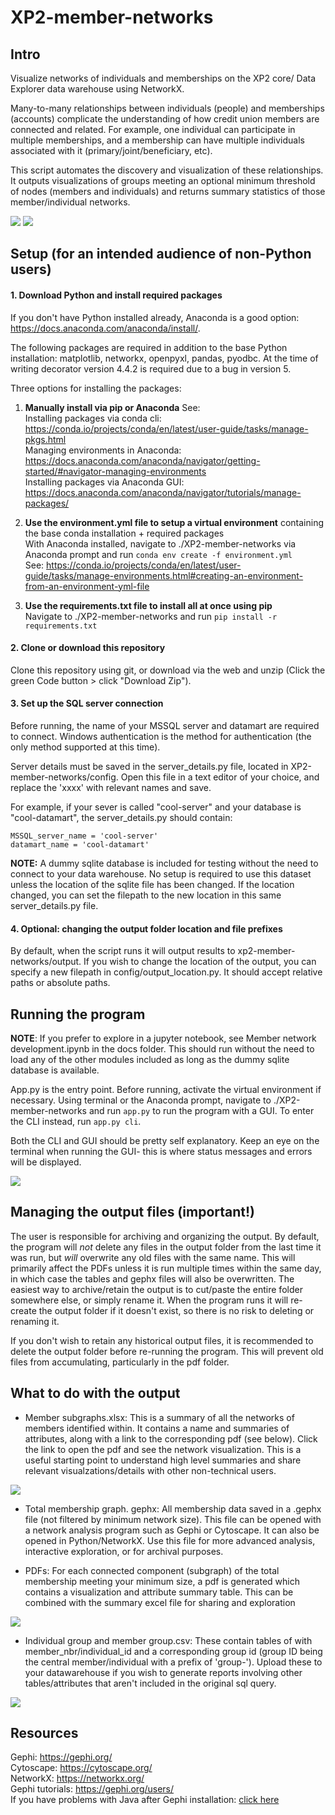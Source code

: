 # XP2-member-networks

## Intro
Visualize networks of individuals and memberships on the XP2 core/ Data Explorer data warehouse using NetworkX.

Many-to-many relationships between individuals (people) and memberships (accounts) complicate the understanding of how credit union members are connected and related. For example, one individual can participate in multiple memberships, and a membership can have multiple individuals associated with it (primary/joint/beneficiary, etc). 

This script automates the discovery and visualization of these relationships. It outputs visualizations of groups meeting an optional minimum threshold of nodes (members and individuals) and returns summary statistics of those member/individual networks.  

<img src="./docs/screenshots/Example member network.PNG">
<img src="./docs/screenshots/Gephi example 2.PNG">

## Setup (for an intended audience of non-Python users)

#### 1. Download Python and install required packages
If you don't have Python installed already, Anaconda is a good option: https://docs.anaconda.com/anaconda/install/.  

The following packages are required in addition to the base Python installation: matplotlib, networkx, openpyxl, pandas, pyodbc. At the time of writing decorator version 4.4.2 is required due to a bug in version 5.

Three options for installing the packages: 

1) **Manually install via pip or Anaconda** See:  
Installing packages via conda cli: https://conda.io/projects/conda/en/latest/user-guide/tasks/manage-pkgs.html  
Managing environments in Anaconda: https://docs.anaconda.com/anaconda/navigator/getting-started/#navigator-managing-environments  
Installing packages via Anaconda GUI: https://docs.anaconda.com/anaconda/navigator/tutorials/manage-packages/

2) **Use the environment.yml file to setup a virtual environment** containing the base conda installation + required packages  
With Anaconda installed, navigate to ./XP2-member-networks via Anaconda prompt and run `conda env create -f environment.yml`  
See: https://conda.io/projects/conda/en/latest/user-guide/tasks/manage-environments.html#creating-an-environment-from-an-environment-yml-file

3) **Use the requirements.txt file to install all at once using pip**  
Navigate to ./XP2-member-networks and run `pip install -r requirements.txt`  

#### 2. Clone or download this repository  
Clone this repository using git, or download via the web and unzip (Click the green Code button > click "Download Zip").  

#### 3. Set up the SQL server connection  
Before running, the name of your MSSQL server and datamart are required to connect. Windows authentication is the method for authentication (the only method supported at this time).  

Server details must be saved in the server_details.py file, located in XP2-member-networks/config. Open this file in a text editor of your choice, and replace the 'xxxx' with relevant names and save.  

For example, if your sever is called "cool-server" and your database is "cool-datamart", the server_details.py should contain:
```
MSSQL_server_name = 'cool-server'
datamart_name = 'cool-datamart'
```
**NOTE:** A dummy sqlite database is included for testing without the need to connect to your data warehouse. No setup is required to use this dataset unless the location of the sqlite file has been changed. If the location changed, you can set the filepath to the new location in this same server_details.py file.  

#### 4. Optional: changing the output folder location and file prefixes  
By default, when the script runs it will output results to xp2-member-networks/output. If you wish to change the location of the output, you can specify a new filepath in config/output_location.py. It should accept relative paths or absolute paths. 

## Running the program  
**NOTE**: If you prefer to explore in a jupyter notebook, see Member network development.ipynb in the docs folder. This should run without the need to load any of the other modules included as long as the dummy sqlite database is available.

App.py is the entry point. Before running, activate the virtual environment if necessary. Using terminal or the Anaconda prompt, navigate to ./XP2-member-networks and run `app.py` to run the program with a GUI. To enter the CLI instead, run `app.py cli`.  

Both the CLI and GUI should be pretty self explanatory. Keep an eye on the terminal when running the GUI- this is where status messages and errors will be displayed.  

<img src="./docs/screenshots/Gui screenshot.PNG">  

## Managing the output files (important!)  
The user is responsible for archiving and organizing the output. By default, the program will *not* delete any files in the output folder from the last time it was run, but *will* overwrite any old files with the same name. This will primarily affect the PDFs unless it is run multiple times within the same day, in which case the tables and gephx files will also be overwritten. The easiest way to archive/retain the output is to cut/paste the entire folder somewhere else, or simply rename it. When the program runs it will re-create the output folder if it doesn't exist, so there is no risk to deleting or renaming it.  

If you don't wish to retain any historical output files, it is recommended to delete the output folder before re-running the program. This will prevent old files from accumulating, particularly in the pdf folder.  

## What to do with the output  

* Member subgraphs.xlsx: This is a summary of all the networks of members identified within. It contains a name and summaries of attributes, along with a link to the corresponding pdf (see below). Click the link to open the pdf and see the network visualization. This is a useful starting point to understand high level summaries and share relevant visualzations/details with other non-technical users.

<img src="./docs/screenshots/Excel summary screenshot.PNG">  

* Total membership graph. gephx: All membership data saved in a .gephx file (not filtered by minimum network size). This file can be opened with a network analysis program such as Gephi or Cytoscape. It can also be opened in Python/NetworkX. Use this file for more advanced analysis, interactive exploration, or for archival purposes.
 
* PDFs: For each connected component (subgraph) of the total membership meeting your minimum size, a pdf is generated which contains a visualization and attribute summary table. This can be combined with the summary excel file for sharing and exploration

<img src="./docs/screenshots/Pdf screenshot.PNG">  

* Individual group and member group.csv: These contain tables of with member_nbr/individual_id and a corresponding group id (group ID being the central member/individual with a prefix of 'group-'). Upload these to your datawarehouse if you wish to generate reports involving other tables/attributes that aren't included in the original sql query.

<img src="./docs/screenshots/Individual group example.PNG">  

## Resources  
Gephi: https://gephi.org/  
Cytoscape: https://cytoscape.org/  
NetworkX: https://networkx.org/  
Gephi tutorials: https://gephi.org/users/  
If you have problems with Java after Gephi installation: [click here](./docs/instructions%for%java%troubleshooting%in%gephi.txt)

